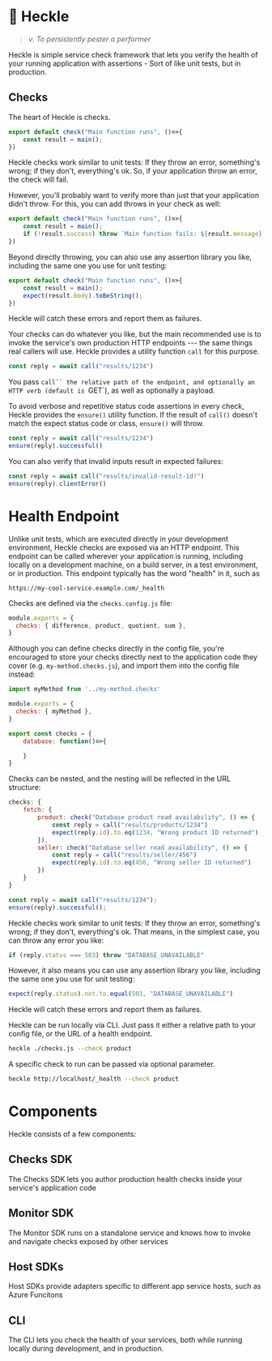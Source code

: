 # 🤬 Heckle

> _v. To persistently pester a performer_

Heckle is simple service check framework that lets you verify the health of your running application with assertions - Sort of like unit tests, but in production.

## Checks

The heart of Heckle is checks. 

```js
export default check("Main function runs", ()=>{
    const result = main();
})
```

Heckle checks work similar to unit tests: If they throw an error, something's wrong; if they don't, everything's ok. So, if your application throw an error, the check will fail.

However, you'll probably want to verify more than just that your application didn't throw. For this, you can add throws in your check as well:

```js
export default check("Main function runs", ()=>{
    const result = main();
    if (!result.success) throw `Main function fails: ${result.message}`;
})
```

Beyond directly throwing, you can also use any assertion library you like, including the same one you use for unit testing:

```js
export default check("Main function runs", ()=>{
    const result = main();
    expect(result.body).toBeString();
})
```

Heckle will catch these errors and report them as failures.

Your checks can do whatever you like, but the main recommended use is to invoke the service's own production HTTP endpoints --- the same things real callers will use. Heckle provides a utility function `call` for this purpose.

```js
const reply = await call("results/1234")
```

 You pass `call`` the relative path of the endpoint, and optionally an HTTP verb (default is `GET`), as well as optionally a payload.

To avoid verbose and repetitive status code assertions in every check, Heckle provides the `ensure()` utility function. If the result of `call()` doesn't match the expect status code or class, `ensure()` will throw.

```js
const reply = await call("results/1234")
ensure(reply).successful()
```

You can also verify that invalid inputs result in expected failures:

```js
const reply = await call("results/invalid-result-id!")
ensure(reply).clientError()
```

# Health Endpoint

Unlike unit tests, which are executed directly in your development environment, Heckle checks are exposed via an HTTP endpoint. This endpoint can be called wherever your application is running, including locally on a development machine, on a build server, in a test environment, or in production. This endpoint typically has the word "health" in it, such as

```
https://my-cool-service.example.com/_health
```

Checks are defined via the `checks.config.js` file:

```js
module.exports = {
  checks: { difference, product, quotient, sum },
}
```

Although you can define checks directly in the config file, you're encouraged to store your checks directly next to the application code they cover (e.g. `my-method.checks.js`), and import them into the config file instead:

```js
import myMethod from '../my-method.checks'

module.exports = {
  checks: { myMethod },
}
```

```js
export const checks = {
    database: function()=>{

    }
}
```

Checks can be nested, and the nesting will be reflected in the URL structure:

```js
checks: {
    fetch: {
        product: check("Database product read availability", () => {
            const reply = call("results/products/1234")
            expect(reply.id).to.eq(1234, "Wrong product ID returned")
        }),
        seller: check("Database seller read availability", () => {
            const reply = call("results/seller/456")
            expect(reply.id).to.eq(456, "Wrong seller ID returned")
        })
    }
}
```




```js
const reply = await call("results/1234");
ensure(reply).successful();
```

Heckle checks work similar to unit tests: If they throw an error, something's wrong; if they don't, everything's ok. That means, in the simplest case, you can throw any error you like:

```js
if (reply.status === 503) throw "DATABASE_UNAVAILABLE"
```

However, it also means you can use any assertion library you like, including the same one you use for unit testing:

```js
expect(reply.status).not.to.equal(503, "DATABASE_UNAVAILABLE")
```
Heckle will catch these errors and report them as failures.

Heckle can be run locally via CLI. Just pass it either a relative path to your config file, or the URL of a health endpoint.

```sh
heckle ./checks.js --check product
```

A specific check to run can be passed via optional parameter.

```sh
heckle http://localhost/_health --check product
```



# Components

Heckle consists of a few components:

## Checks SDK

The Checks SDK lets you author production health checks inside your service's application code

## Monitor SDK

The Monitor SDK runs on a standalone service and knows how to invoke and navigate checks exposed by other services

## Host SDKs

Host SDKs provide adapters specific to different app service hosts, such as Azure Funcitons

## CLI

The CLI lets you check the health of your services, both while running locally during development, and in production.
